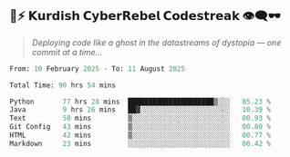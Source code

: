 ## 🧠⚡ 𝗞𝘂𝗿𝗱𝗶𝘀𝗵 𝗖𝘆𝗯𝗲𝗿𝗥𝗲𝗯𝗲𝗹 𝗖𝗼𝗱𝗲𝘀𝘁𝗿𝗲𝗮𝗸 👁️‍🗨️🕶️  
> *Deploying code like a ghost in the datastreams of dystopia — one commit at a time...*  

<!--START_SECTION:waka-->

```python
From: 10 February 2025 - To: 11 August 2025

Total Time: 90 hrs 54 mins

Python       77 hrs 28 mins  █████████████████████▒░░░   85.23 %
Java         9 hrs 26 mins   ██▓░░░░░░░░░░░░░░░░░░░░░░   10.39 %
Text         50 mins         ▒░░░░░░░░░░░░░░░░░░░░░░░░   00.93 %
Git Config   43 mins         ▒░░░░░░░░░░░░░░░░░░░░░░░░   00.80 %
HTML         42 mins         ▒░░░░░░░░░░░░░░░░░░░░░░░░   00.77 %
Markdown     23 mins         ░░░░░░░░░░░░░░░░░░░░░░░░░   00.42 %
```

<!--END_SECTION:waka-->
